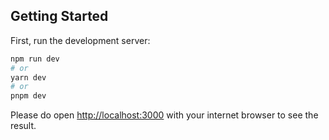 ## Getting Started

First, run the development server:

```bash
npm run dev
# or
yarn dev
# or
pnpm dev
```

Please do open [http://localhost:3000](http://localhost:3000) with your internet browser to see the result.
